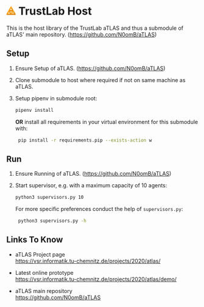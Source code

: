 # <img src="https://github.com/N0omB/aTLAS/raw/master/logos/atlas_orange.svg" alt="aTLAS orange" width="5%"> TrustLab Host

This is the host library of the TrustLab aTLAS and thus a submodule of aTLAS' main repository.
(https://github.com/N0omB/aTLAS)

## Setup

1. Ensure Setup of aTLAS. (https://github.com/N0omB/aTLAS)

2. Clone submodule to host where required if not on same machine as aTLAS.

3. Setup pipenv in submodule root:
    ```bash
    pipenv install
    ```
   **OR** install all requirements in your virtual environment for this submodule with:
   ```bash
    pip install -r requirements.pip --exists-action w
    ```

## Run

1. Ensure Running of aTLAS. (https://github.com/N0omB/aTLAS)

2. Start supervisor, e.g. with a maximum capacity of 10 agents:
    ```bash
    python3 supervisors.py 10
    ```
   For more specific preferences conduct the help of `supervisors.py`:
   ```bash
    python3 supervisors.py -h
    ```

## Links To Know

* aTLAS Project page \
https://vsr.informatik.tu-chemnitz.de/projects/2020/atlas/

* Latest online prototype \
https://vsr.informatik.tu-chemnitz.de/projects/2020/atlas/demo/

* aTLAS main repository \
https://github.com/N0omB/aTLAS